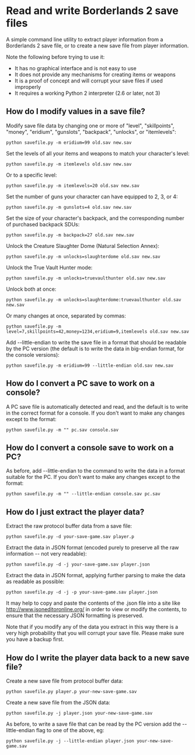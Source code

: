 # Read and write Borderlands 2 save files

A simple command line utility to extract player information from a Borderlands
2 save file, or to create a new save file from player information.

Note the following before trying to use it:

* It has no graphical interface and is not easy to use
* It does not provide any mechanisms for creating items or weapons
* It is a proof of concept and will corrupt your save files if used improperly
* It requires a working Python 2 interpreter (2.6 or later, not 3)

## How do I modify values in a save file?

Modify save file data by changing one or more of "level", "skillpoints",
"money", "eridium", "gunslots", "backpack", "unlocks", or "itemlevels":

    python savefile.py -m eridium=99 old.sav new.sav

Set the levels of all your items and weapons to match your character's level:

    python savefile.py -m itemlevels old.sav new.sav

Or to a specific level:

    python savefile.py -m itemlevels=20 old.sav new.sav

Set the number of guns your character can have equipped to 2, 3, or 4:

    python savefile.py -m gunslots=4 old.sav new.sav

Set the size of your character's backpack, and the corresponding number of
purchased backpack SDUs:

    python savefile.py -m backpack=27 old.sav new.sav

Unlock the Creature Slaughter Dome (Natural Selection Annex):

    python savefile.py -m unlocks=slaughterdome old.sav new.sav

Unlock the True Vault Hunter mode:

    python savefile.py -m unlocks=truevaulthunter old.sav new.sav

Unlock both at once:

    python savefile.py -m unlocks=slaughterdome:truevaulthunter old.sav new.sav

Or many changes at once, separated by commas:

    python savefile.py -m level=7,skillpoints=42,money=1234,eridium=9,itemlevels old.sav new.sav

Add --little-endian to write the save file in a format that should be readable
by the PC version (the default is to write the data in big-endian format, for
the console versions):

    python savefile.py -m eridium=99 --little-endian old.sav new.sav

## How do I convert a PC save to work on a console?

A PC save file is automatically detected and read, and the default is to write
in the correct format for a console.  If you don't want to make any changes
except to the format:

    python savefile.py -m "" pc.sav console.sav

## How do I convert a console save to work on a PC?

As before, add --little-endian to the command to write the data in a format
suitable for the PC.  If you don't want to make any changes except to the
format:

    python savefile.py -m "" --little-endian console.sav pc.sav

## How do I just extract the player data?

Extract the raw protocol buffer data from a save file:

    python savefile.py -d your-save-game.sav player.p

Extract the data in JSON format (encoded purely to preserve all the raw
information -- not very readable):

    python savefile.py -d -j your-save-game.sav player.json

Extract the data in JSON format, applying further parsing to make the data as
readable as possible:

    python savefile.py -d -j -p your-save-game.sav player.json

It may help to copy and paste the contents of the .json file into a site like
http://www.jsoneditoronline.org/ in order to view or modify the contents, to
ensure that the necessary JSON formatting is preserved.

Note that if you modify any of the data you extract in this way there is a very
high probability that you will corrupt your save file.  Please make sure you
have a backup first.

## How do I write the player data back to a new save file?

Create a new save file from protocol buffer data:

    python savefile.py player.p your-new-save-game.sav

Create a new save file from the JSON data:

    python savefile.py -j player.json your-new-save-game.sav

As before, to write a save file that can be read by the PC version add the
--little-endian flag to one of the above, eg:

    python savefile.py -j --little-endian player.json your-new-save-game.sav
